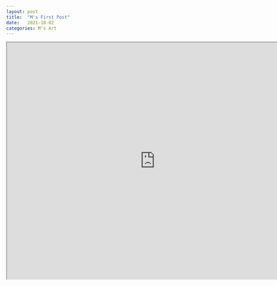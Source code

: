 ```yaml
---
layout: post
title:  "M's First Post"
date:   2021-10-02
categories: M's Art
---
```



<iframe
src="https://tokbox.com/embed/embed/ot-embed.js?embedId=bea20fbf-9d83-4ba4-b509-5bdff2023c19&room=DEFAULT_ROOM&iframe=true"
width=800
height=640
scrolling="auto"
allow="microphone; camera">
</iframe>
      
